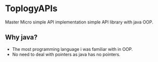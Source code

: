 # ToplogyAPIs
Master Micro simple API implementation
simple API library with java OOP.
## Why java?
- The most programming language i was familiar with in OOP.
- No need to deal with pointers as java has no pointers.
